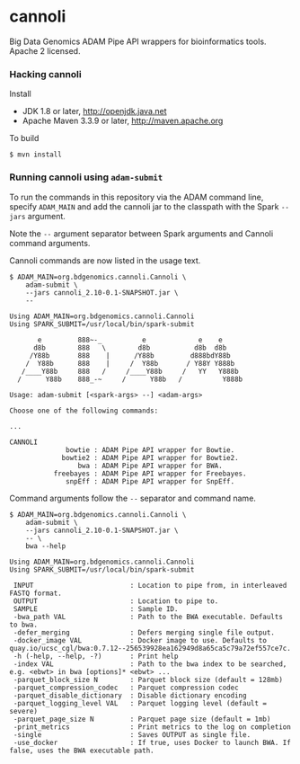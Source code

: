 # cannoli
Big Data Genomics ADAM Pipe API wrappers for bioinformatics tools.  Apache 2 licensed.

### Hacking cannoli

Install

 * JDK 1.8 or later, http://openjdk.java.net
 * Apache Maven 3.3.9 or later, http://maven.apache.org

To build

    $ mvn install


### Running cannoli using ```adam-submit```

To run the commands in this repository via the ADAM command line, specify ```ADAM_MAIN``` and add the cannoli jar
to the classpath with the Spark ```--jars``` argument.

Note the ```--``` argument separator between Spark arguments and Cannoli command arguments.

Cannoli commands are now listed in the usage text.

```
$ ADAM_MAIN=org.bdgenomics.cannoli.Cannoli \
    adam-submit \
    --jars cannoli_2.10-0.1-SNAPSHOT.jar \
    --

Using ADAM_MAIN=org.bdgenomics.cannoli.Cannoli
Using SPARK_SUBMIT=/usr/local/bin/spark-submit

       e         888~-_          e             e    e
      d8b        888   \        d8b           d8b  d8b
     /Y88b       888    |      /Y88b         d888bdY88b
    /  Y88b      888    |     /  Y88b       / Y88Y Y888b
   /____Y88b     888   /     /____Y88b     /   YY   Y888b
  /      Y88b    888_-~     /      Y88b   /          Y888b

Usage: adam-submit [<spark-args> --] <adam-args>

Choose one of the following commands:

...

CANNOLI
              bowtie : ADAM Pipe API wrapper for Bowtie.
             bowtie2 : ADAM Pipe API wrapper for Bowtie2.
                 bwa : ADAM Pipe API wrapper for BWA.
           freebayes : ADAM Pipe API wrapper for Freebayes.
              snpEff : ADAM Pipe API wrapper for SnpEff.
```

Command arguments follow the ```--``` separator and command name.

```
$ ADAM_MAIN=org.bdgenomics.cannoli.Cannoli \
    adam-submit \
    --jars cannoli_2.10-0.1-SNAPSHOT.jar \
    -- \
    bwa --help

Using ADAM_MAIN=org.bdgenomics.cannoli.Cannoli
Using SPARK_SUBMIT=/usr/local/bin/spark-submit

 INPUT                        : Location to pipe from, in interleaved FASTQ format.
 OUTPUT                       : Location to pipe to.
 SAMPLE                       : Sample ID.
 -bwa_path VAL                : Path to the BWA executable. Defaults to bwa.
 -defer_merging               : Defers merging single file output.
 -docker_image VAL            : Docker image to use. Defaults to quay.io/ucsc_cgl/bwa:0.7.12--256539928ea162949d8a65ca5c79a72ef557ce7c.
 -h (-help, --help, -?)       : Print help
 -index VAL                   : Path to the bwa index to be searched, e.g. <ebwt> in bwa [options]* <ebwt> ...
 -parquet_block_size N        : Parquet block size (default = 128mb)
 -parquet_compression_codec   : Parquet compression codec
 -parquet_disable_dictionary  : Disable dictionary encoding
 -parquet_logging_level VAL   : Parquet logging level (default = severe)
 -parquet_page_size N         : Parquet page size (default = 1mb)
 -print_metrics               : Print metrics to the log on completion
 -single                      : Saves OUTPUT as single file.
 -use_docker                  : If true, uses Docker to launch BWA. If false, uses the BWA executable path.
```
